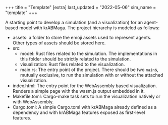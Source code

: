 +++
title = "Template"
[extra]
last_updated = "2022-05-06"
sim_name = "template"
+++

A starting point to develop a simulation (and a visualization) for an agent-based model with krABMaga.
The project hierarchy is modeled as follows:
- assets: a folder to store the emoji assets used to represent agents. Other types of assets should be stored here.
- src:
    - model: Rust files related to the simulation. The implementations in this folder should be strictly related to the simulation.
    - visualization: Rust files related to the visualization.
    - main.rs: The entry point of the project. There should be two `main`s, mutually exclusive, to run the simulation with or without the attached visualization.
- index.html: The entry point for the WebAssembly based visualization. Renders a simple page with the wasm.js output embedded in it.
- Makefile.toml: Cargo-make task sets to run the visualization natively or with WebAssembly. 
- Cargo.toml: A simple Cargo.toml with krABMaga already defined as a dependency and with krABMaga features exposed as first-level features.
